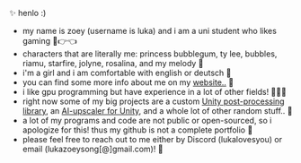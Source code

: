 ✨ henlo :)
<br>
- my name is zoey (username is luka) and i am a uni student who likes gaming 🥺👉👈
- characters that are literally me: princess bubblegum, ty lee, bubbles, riamu, starfire, jolyne, rosalina, and my melody 👑
- i'm a girl and i am comfortable with english or deutsch 🫶
- you can find some more info about me on my [website..](http://www.luka.moe) 🌙
- i like gpu programming but have experience in a lot of other fields! 👩🏼‍💻
- right now some of my big projects are a custom [Unity post-processing library](www.luka.moe/june), an [AI-upscaler for Unity](https://luka.moe/magicbounce), and a whole lot of other random stuff.. 🌈
- a lot of my programs and code are not public or open-sourced, so i apologize for this! thus my github is not a complete portfolio 👻
- please feel free to reach out to me either by Discord (lukalovesyou) or email (lukazoeysong[@]gmail.com)! 🥂
